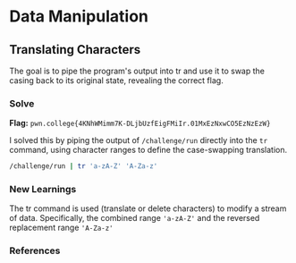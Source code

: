 # Data Manipulation

## Translating Characters
The goal is to pipe the program's output into tr and use it to swap the casing back to its original state, revealing the correct flag.


### Solve
**Flag:** `pwn.college{4KNhWMimm7K-DLjbUzfEigFMiIr.01MxEzNxwCO5EzNzEzW}`

I solved this by piping the output of `/challenge/run` directly into the `tr` command, using character ranges to define the case-swapping translation.

```bash
/challenge/run | tr 'a-zA-Z' 'A-Za-z'
```

### New Learnings
The tr command  is used (translate or delete characters) to modify a stream of data.
Specifically, the combined range `'a-zA-Z'` and the reversed replacement range `'A-Za-z'`

### References 

